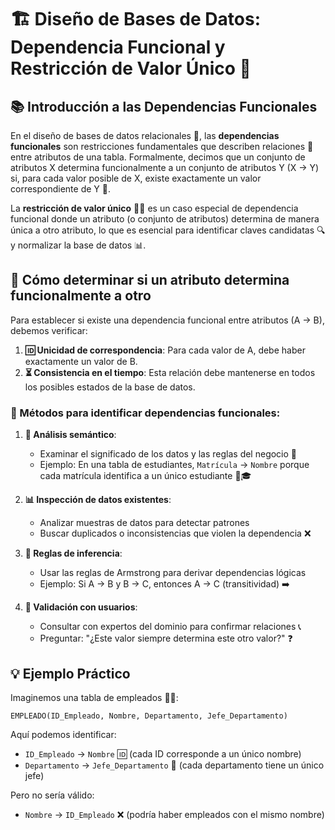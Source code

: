 # 🏗️ Diseño de Bases de Datos: Dependencia Funcional y Restricción de Valor Único 🔑

## 📚 Introducción a las Dependencias Funcionales

En el diseño de bases de datos relacionales 💾, las **dependencias funcionales** son restricciones fundamentales que describen relaciones 🔗 entre atributos de una tabla. Formalmente, decimos que un conjunto de atributos X determina funcionalmente a un conjunto de atributos Y (X → Y) si, para cada valor posible de X, existe exactamente un valor correspondiente de Y 🎯.

La **restricción de valor único** 🚫🔢 es un caso especial de dependencia funcional donde un atributo (o conjunto de atributos) determina de manera única a otro atributo, lo que es esencial para identificar claves candidatas 🔍 y normalizar la base de datos 📊.

## 🔎 Cómo determinar si un atributo determina funcionalmente a otro

Para establecer si existe una dependencia funcional entre atributos (A → B), debemos verificar:

1. **🆔 Unicidad de correspondencia**: Para cada valor de A, debe haber exactamente un valor de B.
2. **⏳ Consistencia en el tiempo**: Esta relación debe mantenerse en todos los posibles estados de la base de datos.

### 🔧 Métodos para identificar dependencias funcionales:

1. **🧠 Análisis semántico**:
   - Examinar el significado de los datos y las reglas del negocio 🏢
   - Ejemplo: En una tabla de estudiantes, `Matrícula` → `Nombre` porque cada matrícula identifica a un único estudiante 👨🎓

2. **📊 Inspección de datos existentes**:
   - Analizar muestras de datos para detectar patrones
   - Buscar duplicados o inconsistencias que violen la dependencia ❌

3. **📝 Reglas de inferencia**:
   - Usar las reglas de Armstrong para derivar dependencias lógicas
   - Ejemplo: Si A → B y B → C, entonces A → C (transitividad) ➡️

4. **🔄 Validación con usuarios**:
   - Consultar con expertos del dominio para confirmar relaciones 📞
   - Preguntar: "¿Este valor siempre determina este otro valor?" ❓

## 💡 Ejemplo Práctico

Imaginemos una tabla de empleados 👨💼:

```
EMPLEADO(ID_Empleado, Nombre, Departamento, Jefe_Departamento)
```

Aquí podemos identificar:
- `ID_Empleado` → `Nombre` 🆔 (cada ID corresponde a un único nombre)
- `Departamento` → `Jefe_Departamento` 🏢 (cada departamento tiene un único jefe)

Pero no sería válido:
- `Nombre` → `ID_Empleado` ❌ (podría haber empleados con el mismo nombre)